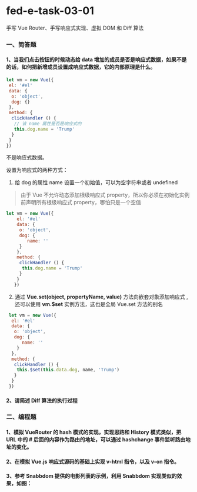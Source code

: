 # fed-e-task-03-01

手写 Vue Router、手写响应式实现、虚拟 DOM 和 Diff 算法

### 一、简答题

#### 1、当我们点击按钮的时候动态给 data 增加的成员是否是响应式数据，如果不是的话，如何把新增成员设置成响应式数据，它的内部原理是什么。

```javascript
let vm = new Vue({
 el: '#el'
 data: {
  o: 'object',
  dog: {}
 },
 method: {
  clickHandler () {
   // 该 name 属性是否是响应式的
   this.dog.name = 'Trump'
  }
 }
})
```

不是响应式数据。

设置为响应式的两种方式：

1. 给 dog 的属性 name 设置一个初始值，可以为空字符串或者 undefined

> 由于 Vue 不允许动态添加根级响应式 property，所以你必须在初始化实例前声明所有根级响应式 property，哪怕只是一个空值

```javascript
let vm = new Vue({
    el: '#el'
    data: {
     o: 'object',
     dog: {
        name: ''
     }
    },
    method: {
     clickHandler () {
      this.dog.name = 'Trump'
     }
    }
   })
```

2. 通过 **Vue.set(object, propertyName, value)** 方法向嵌套对象添加响应式 , 还可以使用 **vm.\$set** 实例方法，这也是全局 Vue.set 方法的别名

```javascript
 let vm = new Vue({
  el: '#el'
  data: {
   o: 'object',
   dog: {
      name: ''
    }
  },
  method: {
   clickHandler () {
    this.$set(this.data.dog, name, 'Trump')
   }
  }
 })
```

#### 2、请简述 Diff 算法的执行过程

### 二、编程题

#### 1、模拟 VueRouter 的 hash 模式的实现，实现思路和 History 模式类似，把 URL 中的 # 后面的内容作为路由的地址，可以通过 hashchange 事件监听路由地址的变化。

#### 2、在模拟 Vue.js 响应式源码的基础上实现 v-html 指令，以及 v-on 指令。

#### 3、参考 Snabbdom 提供的电影列表的示例，利用 Snabbdom 实现类似的效果，如图：
